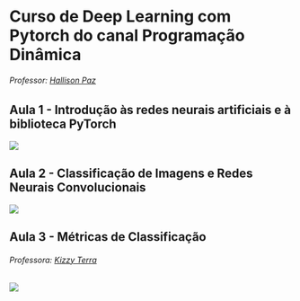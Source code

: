 # Curso de Deep Learning com Pytorch do canal Programação Dinâmica

###### Professor: [Hallison Paz](https://www.linkedin.com/in/hallpaz/)


## Aula 1 - Introdução às redes neurais artificiais e à biblioteca PyTorch

[<img src="https://img.youtube.com/vi/cGxv8tOaA7I/maxresdefault.jpg">](https://youtu.be/cGxv8tOaA7I)


## Aula 2 - Classificação de Imagens e Redes Neurais Convolucionais

[<img src="https://img.youtube.com/vi/doT7koXt9vw/maxresdefault.jpg">](https://youtu.be/doT7koXt9vw)

## Aula 3 - Métricas de Classificação

###### Professora: [Kizzy Terra](https://www.linkedin.com/in/kizzyterra/)

[<img src="https://img.youtube.com/vi/ePZswmBSLvc/maxresdefault.jpg">](https://youtu.be/ePZswmBSLvc)
